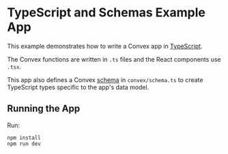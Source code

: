 # TypeScript and Schemas Example App

This example demonstrates how to write a Convex app in
[TypeScript](https://docs.convex.dev/using/typescript).

The Convex functions are written in `.ts` files and the React components use
`.tsx`.

This app also defines a Convex
[schema](https://docs.convex.dev/database/schemas) in `convex/schema.ts` to
create TypeScript types specific to the app's data model.

## Running the App

Run:

```
npm install
npm run dev
```
